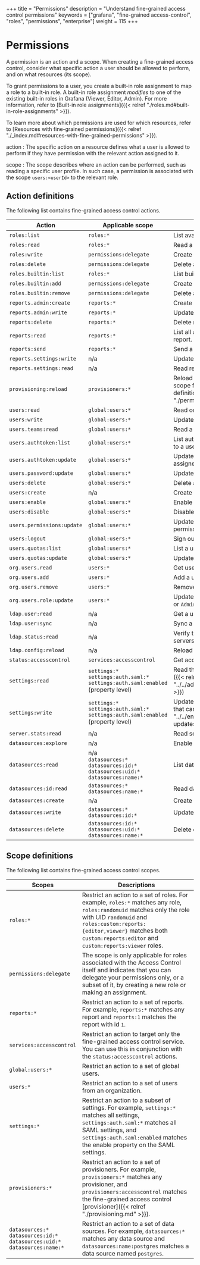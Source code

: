 +++
title = "Permissions"
description = "Understand fine-grained access control permissions"
keywords = ["grafana", "fine-grained access-control", "roles", "permissions", "enterprise"]
weight = 115
+++

# Permissions

A permission is an action and a scope. When creating a fine-grained access control, consider what specific action a user should be allowed to perform, and on what resources (its scope).

To grant permissions to a user, you create a built-in role assignment to map a role to a built-in role. A built-in role assignment _modifies_ to one of the existing built-in roles in Grafana (Viewer, Editor, Admin). For more information, refer to [Built-in role assignments]({{< relref "./roles.md#built-in-role-assignments" >}}).

To learn more about which permissions are used for which resources, refer to [Resources with fine-grained permissions]({{< relref "./_index.md#resources-with-fine-grained-permissions" >}}).

action
: The specific action on a resource defines what a user is allowed to perform if they have permission with the relevant action assigned to it.

scope
: The scope describes where an action can be performed, such as reading a specific user profile. In such case, a permission is associated with the scope `users:<userId>` to the relevant role.

## Action definitions

The following list contains fine-grained access control actions.

| Action                     | Applicable scope                                                                            | Description                                                                                                                                                |
|----------------------------|---------------------------------------------------------------------------------------------|------------------------------------------------------------------------------------------------------------------------------------------------------------|
| `roles:list`               | `roles:*`                                                                                   | List available roles without permissions.                                                                                                                  |
| `roles:read`               | `roles:*`                                                                                   | Read a specific role with its permissions.                                                                                                                 |
| `roles:write`              | `permissions:delegate`                                                                      | Create or update a custom role.                                                                                                                            |
| `roles:delete`             | `permissions:delegate`                                                                      | Delete a custom role.                                                                                                                                      |
| `roles.builtin:list`       | `roles:*`                                                                                   | List built-in role assignments.                                                                                                                            |
| `roles.builtin:add`        | `permissions:delegate`                                                                      | Create a built-in role assignment.                                                                                                                         |
| `roles.builtin:remove`     | `permissions:delegate`                                                                      | Delete a built-in role assignment.                                                                                                                         |
| `reports.admin:create`     | `reports:*`                                                                                 | Create reports.                                                                                                                                            |
| `reports.admin:write`      | `reports:*`                                                                                 | Update reports.                                                                                                                                            |
| `reports:delete`           | `reports:*`                                                                                 | Delete reports.                                                                                                                                            |
| `reports:read`             | `reports:*`                                                                                 | List all available reports or get a specific report.                                                                                                       |
| `reports:send`             | `reports:*`                                                                                 | Send a report email.                                                                                                                                       |
| `reports.settings:write`   | n/a                                                                                         | Update report settings.                                                                                                                                    |
| `reports.settings:read`    | n/a                                                                                         | Read report settings.                                                                                                                                      |
| `provisioning:reload`      | `provisioners:*`                                                                            | Reload provisioning files. To find the exact scope for specific provisioner, see [Scope definitions]({{< relref "./permissions.md#scope-definitions" >}}). |
| `users:read`               | `global:users:*`                                                                            | Read or search user profiles.                                                                                                                              |
| `users:write`              | `global:users:*`                                                                            | Update a user’s profile.                                                                                                                                   |
| `users.teams:read`         | `global:users:*`                                                                            | Read a user’s teams.                                                                                                                                       |
| `users.authtoken:list`     | `global:users:*`                                                                            | List authentication tokens that are assigned to a user.                                                                                                    |
| `users.authtoken:update`   | `global:users:*`                                                                            | Update authentication tokens that are assigned to a user.                                                                                                  |
| `users.password:update`    | `global:users:*`                                                                            | Update a user’s password.                                                                                                                                  |
| `users:delete`             | `global:users:*`                                                                            | Delete a user.                                                                                                                                             |
| `users:create`             | n/a                                                                                         | Create a user.                                                                                                                                             |
| `users:enable`             | `global:users:*`                                                                            | Enable a user.                                                                                                                                             |
| `users:disable`            | `global:users:*`                                                                            | Disable a user.                                                                                                                                            |
| `users.permissions:update` | `global:users:*`                                                                            | Update a user’s organization-level permissions.                                                                                                            |
| `users:logout`             | `global:users:*`                                                                            | Sign out a user.                                                                                                                                           |
| `users.quotas:list`        | `global:users:*`                                                                            | List a user’s quotas.                                                                                                                                      |
| `users.quotas:update`      | `global:users:*`                                                                            | Update a user’s quotas.                                                                                                                                    |
| `org.users.read`           | `users:*`                                                                                   | Get user profiles within an organization.                                                                                                                  |
| `org.users.add`            | `users:*`                                                                                   | Add a user to an organization.                                                                                                                             |
| `org.users.remove`         | `users:*`                                                                                   | Remove a user from an organization.                                                                                                                        |
| `org.users.role:update`    | `users:*`                                                                                   | Update the organization role (`Viewer`, `Editor`, or `Admin`) of an organization.                                                                          |
| `ldap.user:read`           | n/a                                                                                         | Get a user via LDAP.                                                                                                                                       |
| `ldap.user:sync`           | n/a                                                                                         | Sync a user via LDAP.                                                                                                                                      |
| `ldap.status:read`         | n/a                                                                                         | Verify the availability of the LDAP server or servers.                                                                                                     |
| `ldap.config:reload`       | n/a                                                                                         | Reload the LDAP configuration.                                                                                                                             |
| `status:accesscontrol`     | `services:accesscontrol`                                                                    | Get access-control enabled status.                                                                                                                         |
| `settings:read`            | `settings:*`<br>`settings:auth.saml:*`<br>`settings:auth.saml:enabled` (property level)     | Read the [Grafana configuration settings]({{< relref "../../administration/configuration/_index.md" >}})                                                   |
| `settings:write`           | `settings:*`<br>`settings:auth.saml:*`<br>`settings:auth.saml:enabled` (property level)     | Update any Grafana configuration settings that can be [updated at runtime]({{< relref "../../enterprise/settings-updates/_index.md" >}}).                  |
| `server.stats:read`        | n/a                                                                                         | Read server stats                                                                                                                                          |
| `datasources:explore`      | n/a                                                                                         | Enable access to the **Explore** tab.                                                                                                                      |
| `datasources:read`         | n/a<br>`datasources:*`<br>`datasources:id:*`<br>`datasources:uid:*`<br>`datasources:name:*` | List data sources.                                                                                                                                         |
| `datasources:id:read`      | `datasources:*`<br>`datasources:name:*`                                                     | Read data sources id.                                                                                                                                      |
| `datasources:create`       | n/a                                                                                         | Create data sources.                                                                                                                                       |
| `datasources:write`        | `datasources:*`<br>`datasources:id:*`                                                       | Update data sources.                                                                                                                                       |
| `datasources:delete`       | `datasources:id:*`<br>`datasources:uid:*`<br>`datasources:name:*`                           | Delete data sources.                                                                                                                                       |

## Scope definitions

The following list contains fine-grained access control scopes.

| Scopes                                                                               | Descriptions                                                                                                                                                                                                                                                   |
|--------------------------------------------------------------------------------------|----------------------------------------------------------------------------------------------------------------------------------------------------------------------------------------------------------------------------------------------------------------|
| `roles:*`                                                                            | Restrict an action to a set of roles. For example, `roles:*` matches any role, `roles:randomuid` matches only the role with UID `randomuid` and `roles:custom:reports:{editor,viewer}` matches both `custom:reports:editor` and `custom:reports:viewer` roles. |
| `permissions:delegate`                                                               | The scope is only applicable for roles associated with the Access Control itself and indicates that you can delegate your permissions only, or a subset of it, by creating a new role or making an assignment.                                                 |
| `reports:*`                                                                          | Restrict an action to a set of reports. For example, `reports:*` matches any report and `reports:1` matches the report with id `1`.                                                                                                                            |
| `services:accesscontrol`                                                             | Restrict an action to target only the fine-grained access control service. You can use this in conjunction with the `status:accesscontrol` actions.                                                                                                            |
| `global:users:*`                                                                     | Restrict an action to a set of global users.                                                                                                                                                                                                                   |
| `users:*`                                                                            | Restrict an action to a set of users from an organization.                                                                                                                                                                                                     |
| `settings:*`                                                                         | Restrict an action to a subset of settings. For example, `settings:*` matches all settings, `settings:auth.saml:*` matches all SAML settings, and `settings:auth.saml:enabled` matches the enable property on the SAML settings.                               |
| `provisioners:*`                                                                     | Restrict an action to a set of provisioners. For example, `provisioners:*` matches any provisioner, and `provisioners:accesscontrol` matches the fine-grained access control [provisioner]({{< relref "./provisioning.md" >}}).                                |
| `datasources:*`<br>`datasources:id:*`<br>`datasources:uid:*`<br>`datasources:name:*` | Restrict an action to a set of data sources. For example, `datasources:*` matches any data source and `datasources:name:postgres` matches a data source named `postgres`.                                                                                      |